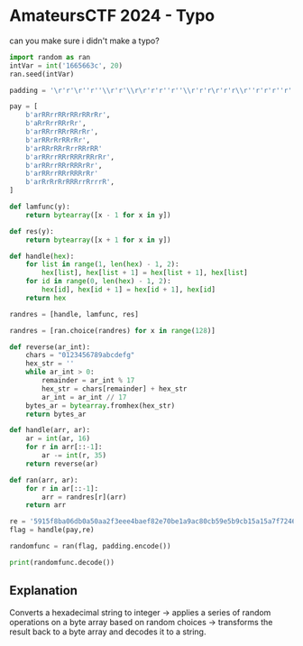 # AmateursCTF 2024 - Typo


can you make sure i didn't make a typo?

<!--more-->

```python
import random as ran
intVar = int('1665663c', 20)
ran.seed(intVar)

padding = '\r'r'\r''r''\\r'r'\\r\r'r'r''r''\\r'r'r\r'r'r\\r''r'r'r''r''\\r'r'\\r\r'r'r''r''\\r'r'rr\r''\r''r''r\\'r'\r''\r''r\\\r'r'r\r''\rr'

pay = [
    b'arRRrrRRrRRrRRrRr',
    b'aRrRrrRRrRr',
    b'arRRrrRRrRRrRr',
    b'arRRrRrRRrRr',
    b'arRRrRRrRrrRRrRR'
    b'arRRrrRRrRRRrRRrRr',
    b'arRRrrRRrRRRrRr',
    b'arRRrrRRrRRRrRr'
    b'arRrRrRrRRRrrRrrrR',
]

def lamfunc(y):
    return bytearray([x - 1 for x in y])

def res(y):
    return bytearray([x + 1 for x in y])

def handle(hex):
    for list in range(1, len(hex) - 1, 2):
        hex[list], hex[list + 1] = hex[list + 1], hex[list]
    for id in range(0, len(hex) - 1, 2):
        hex[id], hex[id + 1] = hex[id + 1], hex[id]
    return hex

randres = [handle, lamfunc, res]

randres = [ran.choice(randres) for x in range(128)]

def reverse(ar_int):
    chars = "0123456789abcdefg"  
    hex_str = ''
    while ar_int > 0:
        remainder = ar_int % 17
        hex_str = chars[remainder] + hex_str
        ar_int = ar_int // 17
    bytes_ar = bytearray.fromhex(hex_str)
    return bytes_ar

def handle(arr, ar):
    ar = int(ar, 16)
    for r in arr[::-1]:
        ar -= int(r, 35)
    return reverse(ar)

def ran(arr, ar):
    for r in ar[::-1]:
        arr = randres[r](arr)
    return arr

re = '5915f8ba06db0a50aa2f3eee4baef82e70be1a9ac80cb59e5b9cb15a15a7f7246604a5e456ad5324167411480f893f97e3'
flag = handle(pay,re) 

randomfunc = ran(flag, padding.encode())

print(randomfunc.decode())
```

## Explanation

Converts a hexadecimal string to integer -> applies a series of random operations on a byte array based on random choices -> transforms the result back to a byte array and decodes it to a string.

